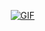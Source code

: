 
<p align="right">
  <a href="https://callampin.github.io/angelsegg/">
    <img src="https://i.imgur.com/knqa5HT.gif" alt="GIF">
  </a>
</p>
